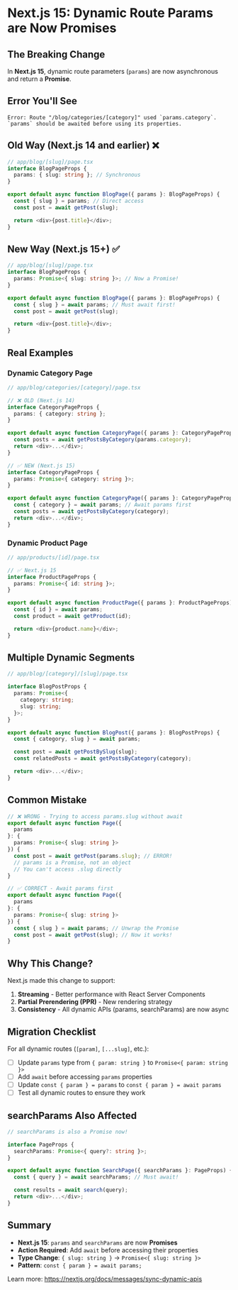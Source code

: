 # Next.js 15: Dynamic Route Params are Now Promises

## The Breaking Change

In **Next.js 15**, dynamic route parameters (`params`) are now asynchronous and return a **Promise**.

## Error You'll See

```
Error: Route "/blog/categories/[category]" used `params.category`.
`params` should be awaited before using its properties.
```

## Old Way (Next.js 14 and earlier) ❌

```typescript
// app/blog/[slug]/page.tsx
interface BlogPageProps {
  params: { slug: string }; // Synchronous
}

export default async function BlogPage({ params }: BlogPageProps) {
  const { slug } = params; // Direct access
  const post = await getPost(slug);

  return <div>{post.title}</div>;
}
```

## New Way (Next.js 15+) ✅

```typescript
// app/blog/[slug]/page.tsx
interface BlogPageProps {
  params: Promise<{ slug: string }>; // Now a Promise!
}

export default async function BlogPage({ params }: BlogPageProps) {
  const { slug } = await params; // Must await first!
  const post = await getPost(slug);

  return <div>{post.title}</div>;
}
```

## Real Examples

### Dynamic Category Page

```typescript
// app/blog/categories/[category]/page.tsx

// ❌ OLD (Next.js 14)
interface CategoryPageProps {
  params: { category: string };
}

export default async function CategoryPage({ params }: CategoryPageProps) {
  const posts = await getPostsByCategory(params.category);
  return <div>...</div>;
}

// ✅ NEW (Next.js 15)
interface CategoryPageProps {
  params: Promise<{ category: string }>;
}

export default async function CategoryPage({ params }: CategoryPageProps) {
  const { category } = await params; // Await params first
  const posts = await getPostsByCategory(category);
  return <div>...</div>;
}
```

### Dynamic Product Page

```typescript
// app/products/[id]/page.tsx

// ✅ Next.js 15
interface ProductPageProps {
  params: Promise<{ id: string }>;
}

export default async function ProductPage({ params }: ProductPageProps) {
  const { id } = await params;
  const product = await getProduct(id);

  return <div>{product.name}</div>;
}
```

## Multiple Dynamic Segments

```typescript
// app/blog/[category]/[slug]/page.tsx

interface BlogPostProps {
  params: Promise<{
    category: string;
    slug: string;
  }>;
}

export default async function BlogPost({ params }: BlogPostProps) {
  const { category, slug } = await params;

  const post = await getPostBySlug(slug);
  const relatedPosts = await getPostsByCategory(category);

  return <div>...</div>;
}
```

## Common Mistake

```typescript
// ❌ WRONG - Trying to access params.slug without await
export default async function Page({
  params
}: {
  params: Promise<{ slug: string }>
}) {
  const post = await getPost(params.slug); // ERROR!
  // params is a Promise, not an object
  // You can't access .slug directly
}

// ✅ CORRECT - Await params first
export default async function Page({
  params
}: {
  params: Promise<{ slug: string }>
}) {
  const { slug } = await params; // Unwrap the Promise
  const post = await getPost(slug); // Now it works!
}
```

## Why This Change?

Next.js made this change to support:
1. **Streaming** - Better performance with React Server Components
2. **Partial Prerendering (PPR)** - New rendering strategy
3. **Consistency** - All dynamic APIs (params, searchParams) are now async

## Migration Checklist

For all dynamic routes (`[param]`, `[...slug]`, etc.):

- [ ] Update `params` type from `{ param: string }` to `Promise<{ param: string }>`
- [ ] Add `await` before accessing `params` properties
- [ ] Update `const { param } = params` to `const { param } = await params`
- [ ] Test all dynamic routes to ensure they work

## searchParams Also Affected

```typescript
// searchParams is also a Promise now!

interface PageProps {
  searchParams: Promise<{ query?: string }>;
}

export default async function SearchPage({ searchParams }: PageProps) {
  const { query } = await searchParams; // Must await!

  const results = await search(query);
  return <div>...</div>;
}
```

## Summary

- **Next.js 15**: `params` and `searchParams` are now **Promises**
- **Action Required**: Add `await` before accessing their properties
- **Type Change**: `{ slug: string }` → `Promise<{ slug: string }>`
- **Pattern**: `const { param } = await params;`

Learn more: https://nextjs.org/docs/messages/sync-dynamic-apis
